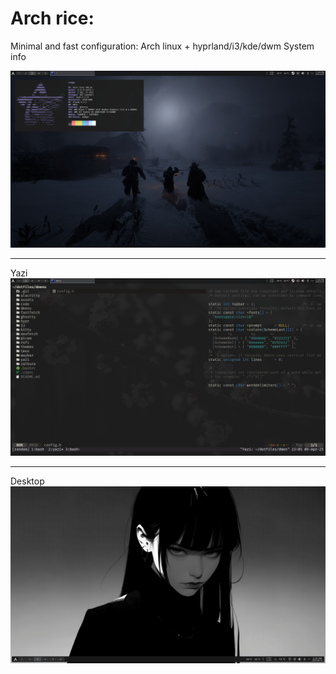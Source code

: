 # Arch rice:
Minimal and fast configuration: Arch linux + hyprland/i3/kde/dwm
System info
<div style="text-align: center;">
  <img src="assets/neofetch.png" alt="neofetch" />
</div>
<hr>
Yazi
<div style="text-align: center;">
  <img src="assets/yazi.png" alt="yazishowcase" />
</div>
<hr>
Desktop
<div style="text-align: center;">
  <img src="assets/desktop.png" alt="desktop" />
</div>
